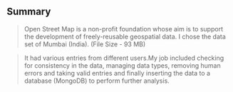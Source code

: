 ## Summary

>Open Street Map is a non-profit foundation whose aim is to support the development of freely-reusable geospatial data. I chose the data set of Mumbai (India). (File Size - 93 MB) 

>It had various entries from different users.My job included checking for consistency in the data, managing data types, removing human errors and taking valid entries and finally inserting the data to a database (MongoDB) to perform further analysis.
